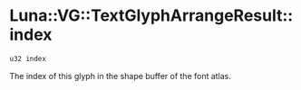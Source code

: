 # Luna::VG::TextGlyphArrangeResult::index

```c++
u32 index
```

The index of this glyph in the shape buffer of the font atlas. 

